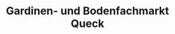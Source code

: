 ---
title: "Gardinen- und Bodenfachmarkt Queck"
url: /stuetzengruen/gardinen-und-bodenfachmarkt-queck/
shop: Gardinen
---